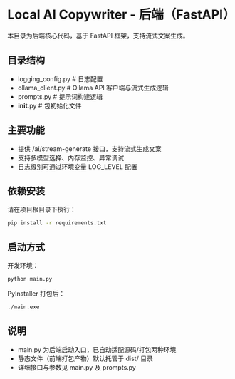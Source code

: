 # Local AI Copywriter - 后端（FastAPI）

本目录为后端核心代码，基于 FastAPI 框架，支持流式文案生成。

## 目录结构

- logging_config.py   # 日志配置
- ollama_client.py   # Ollama API 客户端与流式生成逻辑
- prompts.py         # 提示词构建逻辑
- __init__.py        # 包初始化文件

## 主要功能

- 提供 /ai/stream-generate 接口，支持流式生成文案
- 支持多模型选择、内存监控、异常调试
- 日志级别可通过环境变量 LOG_LEVEL 配置

## 依赖安装

请在项目根目录下执行：

```bash
pip install -r requirements.txt
```

## 启动方式

开发环境：
```bash
python main.py
```

PyInstaller 打包后：
```bash
./main.exe
```

## 说明

- main.py 为后端启动入口，已自动适配源码/打包两种环境
- 静态文件（前端打包产物）默认托管于 dist/ 目录
- 详细接口与参数见 main.py 及 prompts.py

